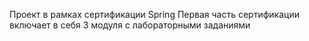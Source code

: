 Проект в рамках сертификации Spring
Первая часть сертификации включает в себя 3 модуля с лабораторными заданиями
